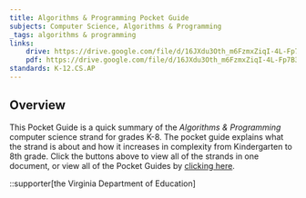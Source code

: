 ```yaml
---
title: Algorithms & Programming Pocket Guide
subjects: Computer Science, Algorithms & Programming
_tags: algorithms & programming
links:
    drive: https://drive.google.com/file/d/16JXdu3Oth_m6FzmxZiqI-4L-Fp7B3FWZ/view?usp=drive_link
    pdf: https://drive.google.com/file/d/16JXdu3Oth_m6FzmxZiqI-4L-Fp7B3FWZ/view?usp=drive_link
standards: K-12.CS.AP
---
```


## Overview

This Pocket Guide is a quick summary of the *Algorithms & Programming* computer science strand for grades K-8. The pocket guide explains what the strand is about and how it increases in complexity from Kindergarten to 8th grade. Click the buttons above to view all of the strands in one document, or view all of the Pocket Guides by [clicking here](/library/browse/integration-toolkit/pocket-guides).

::supporter[the Virginia Department of Education]